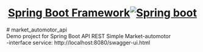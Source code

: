 <h1 align="center">
  <a href="https://start.spring.io/">
    Spring Boot Framework<img alt="Spring boot" src="https://spring.io/images/spring-logo-2022-dark-2f10e8055653ec50e693eb444291d742.svg">
  </a>
</h1>
# market_automotor_api
<br>
Demo project for Spring Boot API REST Simple Market-automotor
<br>
-interface service:
http://localhost:8080/swagger-ui.html
